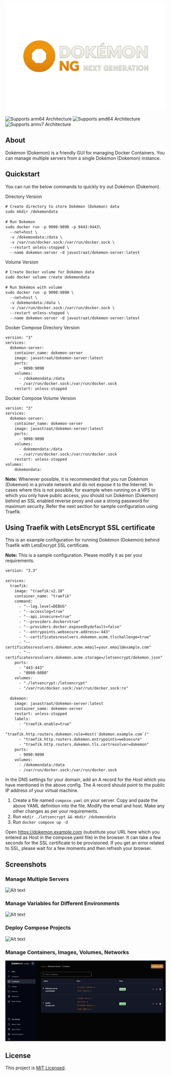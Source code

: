 <div align="center">
<picture>
  <source media="(prefers-color-scheme: dark)" srcset="https://raw.githubusercontent.com/dokemon-ng/.github/refs/heads/main/dokemon-logo.png" width="500">
  <source media="(prefers-color-scheme: light)" srcset="https://raw.githubusercontent.com/dokemon-ng/.github/refs/heads/main/dokemon-logo-rect4.png" width="500">
  <img alt="Dokémon (Dokemon) Logo" src="https://raw.githubusercontent.com/dokemon-ng/.github/refs/heads/main/dokemon-logo.png" width="500">
</picture>
</div>

![Supports arm64 Architecture][arm64-shield] ![Supports amd64 Architecture][amd64-shield] ![Supports armv7 Architecture][armv7-shield]


[arm64-shield]: https://img.shields.io/badge/arm64-yes-green.svg
[amd64-shield]: https://img.shields.io/badge/amd64-yes-green.svg
[armv7-shield]: https://img.shields.io/badge/armv7-yes-green.svg
[repository-badge]: https://img.shields.io/badge/Add%20repository%20to%20my-Home%20Assistant-41BDF5?logo=home-assistant&style=for-the-badge
[repository-url]: https://my.home-assistant.io/redirect/supervisor_add_addon_repository/?repository_url=https%3A%2F%2Fgithub.com%2Fdokeomon-ng%2Fhomeassistant-addons
[github]: https://ghbtns.com/github-btn.html?user=dokemon-ng&repo=dokemon&type=star&count=true&size=large

## About

Dokémon (Dokemon) is a friendly GUI for managing Docker Containers. You can manage multiple servers from a single Dokémon (Dokemon) instance.

## Quickstart

You can run the below commands to quickly try out Dokémon (Dokemon).

Directory Version

    # Create directory to store Dokémon (Dokemon) data
    sudo mkdir /dokemondata

    # Run Dokemon
    sudo docker run -p 9090:9090 -p 9443:9443\
      --net=host \
      -v /dokemondata:/data \
      -v /var/run/docker.sock:/var/run/docker.sock \
      --restart unless-stopped \
      --name dokemon-server -d javastraat/dokemon-server:latest

Volume Version

    # Create Docker volume for Dokémon data
    sudo docker volume create dokemondata

    # Run Dokémon with volume
    sudo docker run -p 9090:9090 \
      --net=host \
      -v dokemondata:/data \
      -v /var/run/docker.sock:/var/run/docker.sock \
      --restart unless-stopped \
      --name dokemon-server -d javastraat/dokemon-server:latest

Docker Compose Directory Version

    version: "3"
    services:
      dokemon-server:
        container_name: dokemon-server
        image: javastraat/dokemon-server:latest
        ports:
          - 9090:9090
        volumes:
          - /dokemondata:/data
          - /var/run/docker.sock:/var/run/docker.sock
        restart: unless-stopped

Docker Compose Volume Version

    version: "3"
    services:
      dokemon-server:
        container_name: dokemon-server
        image: javastraat/dokemon-server:latest
        ports:
          - 9090:9090
        volumes:
          - dokemondata:/data
          - /var/run/docker.sock:/var/run/docker.sock
        restart: unless-stopped
    volumes:
        dokemondata:

**Note:** Whenever possible, it is recommended that you run Dokémon (Dokemon) in a private network and do not expose it to the Internet. In cases where this is not possible, for example when running on a VPS to which you only have public access, you should run Dokémon (Dokemon) behind an SSL enabled reverse proxy and use a strong password for maximum security. Refer the next section for sample configuration using Traefik.

## Using Traefik with LetsEncrypt SSL certificate

This is an example configuration for running Dokémon (Dokemon) behind Traefik with LetsEncrypt SSL certificate.

**Note:** This is a sample configuration. Please modify it as per your requirements.

    version: "3.3"

    services:
      traefik:
        image: "traefik:v2.10"
        container_name: "traefik"
        command:
          - "--log.level=DEBUG"
          - "--accesslog=true"
          - "--api.insecure=true"
          - "--providers.docker=true"
          - "--providers.docker.exposedbydefault=false"
          - "--entrypoints.websecure.address=:443"
          - "--certificatesresolvers.dokemon.acme.tlschallenge=true"
          - "--certificatesresolvers.dokemon.acme.email=your.email@example.com"
          - "--certificatesresolvers.dokemon.acme.storage=/letsencrypt/dokemon.json"
        ports:
          - "443:443"
          - "8080:8080"
        volumes:
          - "./letsencrypt:/letsencrypt"
          - "/var/run/docker.sock:/var/run/docker.sock:ro"

      dokemon:
        image: javastraat/dokemon-server:latest
        container_name: dokemon-server
        restart: unless-stopped
        labels:
          - "traefik.enable=true"
          - "traefik.http.routers.dokemon.rule=Host(`dokemon.example.com`)"
          - "traefik.http.routers.dokemon.entrypoints=websecure"
          - "traefik.http.routers.dokemon.tls.certresolver=dokemon"
        ports:
          - 9090:9090
        volumes:
          - /dokemondata:/data
          - /var/run/docker.sock:/var/run/docker.sock

In the DNS settings for your domain, add an A record for the _Host_ which you have mentioned in the above config. The A record should point to the public IP address of your virtual machine.

1. Create a file named `compose.yaml` on your server. Copy and paste the above YAML definition into the file. Modify the email and host. Make any other changes as per your requirements.
2. Run `mkdir ./letsencrypt && mkdir /dokemondata`
3. Run `docker compose up -d`

Open https://dokemon.example.com (substitute your URL here which you entered as Host in the compose.yaml file) in the browser. It can take a few seconds for the SSL certificate to be provisioned. If you get an error related to SSL, please wait for a few moments and then refresh your browser.

## Screenshots

### Manage Multiple Servers
![Alt text](https://github.com/dokemon-ng/dokemon/raw/main/screenshots/screenshot-dokemon-nodes.jpg?raw=true)

### Manage Variables for Different Environments

![Alt text](https://github.com/dokemon-ng/dokemon/raw/main/screenshots/screenshot-dokemon-variables.jpg?raw=true)

### Deploy Compose Projects

![Alt text](https://github.com/dokemon-ng/dokemon/raw/main/screenshots/screenshot-dokemon-compose-up.jpg?raw=true)

### Manage Containers, Images, Volumes, Networks

![Alt text](https://github.com/dokemon-ng/dokemon/raw/main/screenshots/screenshot-dokemon-containers.jpg?raw=true)

## License

This project is [MIT Licensed](../LICENSE).
